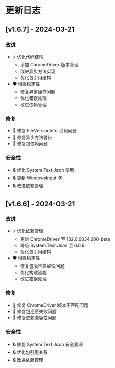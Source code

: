 # 更新日志

## [v1.6.7] - 2024-03-21

### 改进
- ⚡️ 优化代码结构
  - 添加 ChromeDriver 版本管理
  - 改进异步方法实现
  - 优化包引用结构
- 🛡️ 增强稳定性
  - 修复异步操作问题
  - 优化错误处理
  - 改进依赖管理

### 修复
- 🐛 修复 FileVersionInfo 引用问题
- 🐛 修复异步方法警告
- 🐛 修复包依赖问题

### 安全性
- 🔒 优化 System.Text.Json 使用
- 🔒 更新 WindowsInput 包
- 🔒 改进依赖管理

## [v1.6.6] - 2024-03-21

### 改进
- ⚡️ 优化依赖管理
  - 更新 ChromeDriver 至 132.0.6834.600-beta
  - 降级 System.Text.Json 至 6.0.9
  - 优化包引用结构
- 🛡️ 增强稳定性
  - 修复包版本兼容性问题
  - 优化构建流程
  - 改进错误处理

### 修复
- 🐛 修复 ChromeDriver 版本不匹配问题
- 🐛 修复包还原失败问题
- 🐛 修复依赖兼容性问题

### 安全性
- 🔒 修复 System.Text.Json 安全漏洞
- 🔒 优化包引用关系
- 🔒 改进依赖管理
  